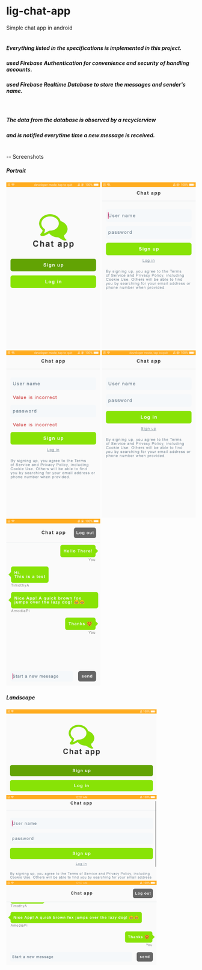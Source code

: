 # lig-chat-app
Simple chat app in android
<br>
<br>
<h5> Everything listed in the specifications is implemented in this project.</h5>
<h5> used Firebase Authentication for convenience and security of handling accounts. </h5>
<h5> used Firebase Realtime Database to store the messages and sender's name.</h5>
<br>
<h5> The data from the database is observed by a recyclerview </h5>
<h5> and is notified everytime time a new message is received.</h5>
<br>
--
Screenshots
<br>
<h5> Portrait</h5>
<img src="screenshots/landing_portrait.png" width=250>
<img src="screenshots/signup_portrait.png" width=250>
<img src="screenshots/signup_error_portrait.png" width=250>
<img src="screenshots/login_portrait.png" width=250>
<img src="screenshots/chat_portrait.png" width=250>

<h5> Landscape</h5>
<img src="screenshots/landing_landscape.png" width=400>
<img src="screenshots/signup_landscape.png" width=400>
<img src="screenshots/chat_landscape.png" width=400>
